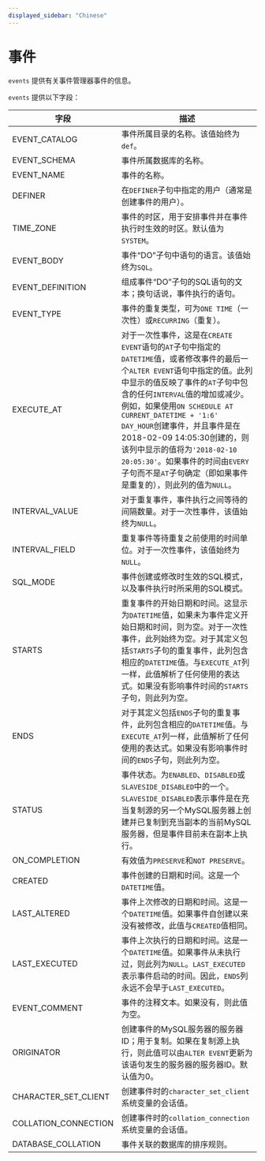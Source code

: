 ```yaml
---
displayed_sidebar: "Chinese"
---
```


# 事件

`events` 提供有关事件管理器事件的信息。

`events` 提供以下字段：

| **字段**              | **描述**                                                      |
| -------------------- | ------------------------------------------------------------ |
| EVENT_CATALOG        | 事件所属目录的名称。该值始终为`def`。                         |
| EVENT_SCHEMA         | 事件所属数据库的名称。                                         |
| EVENT_NAME           | 事件的名称。                                                   |
| DEFINER              | 在`DEFINER`子句中指定的用户（通常是创建事件的用户）。          |
| TIME_ZONE            | 事件的时区，用于安排事件并在事件执行时生效的时区。默认值为`SYSTEM`。 |
| EVENT_BODY           | 事件“DO”子句中语句的语言。该值始终为`SQL`。                |
| EVENT_DEFINITION     | 组成事件“DO”子句的SQL语句的文本；换句话说，事件执行的语句。  |
| EVENT_TYPE           | 事件的重复类型，可为`ONE TIME`（一次性）或`RECURRING`（重复）。 |
| EXECUTE_AT           | 对于一次性事件，这是在`CREATE EVENT`语句的`AT`子句中指定的`DATETIME`值，或者修改事件的最后一个`ALTER EVENT`语句中指定的值。此列中显示的值反映了事件的`AT`子句中包含的任何`INTERVAL`值的增加或减少。例如，如果使用`ON SCHEDULE AT CURRENT_DATETIME + '1:6' DAY_HOUR`创建事件，并且事件是在2018-02-09 14:05:30创建的，则该列中显示的值将为`'2018-02-10 20:05:30'`。如果事件的时间由`EVERY`子句而不是`AT`子句确定（即如果事件是重复的），则此列的值为`NULL`。 |
| INTERVAL_VALUE       | 对于重复事件，事件执行之间等待的间隔数量。对于一次性事件，该值始终为`NULL`。 |
| INTERVAL_FIELD       | 重复事件等待重复之前使用的时间单位。对于一次性事件，该值始终为`NULL`。 |
| SQL_MODE             | 事件创建或修改时生效的SQL模式，以及事件执行时所采用的SQL模式。 |
| STARTS               | 重复事件的开始日期和时间。这显示为`DATETIME`值，如果未为事件定义开始日期和时间，则为空。对于一次性事件，此列始终为空。对于其定义包括`STARTS`子句的重复事件，此列包含相应的`DATETIME`值。与`EXECUTE_AT`列一样，此值解析了任何使用的表达式。如果没有影响事件时间的`STARTS`子句，则此列为空。 |
| ENDS                 | 对于其定义包括`ENDS`子句的重复事件，此列包含相应的`DATETIME`值。与`EXECUTE_AT`列一样，此值解析了任何使用的表达式。如果没有影响事件时间的`ENDS`子句，则此列为空。 |
| STATUS               | 事件状态。为`ENABLED`、`DISABLED`或`SLAVESIDE_DISABLED`中的一个。`SLAVESIDE_DISABLED`表示事件是在充当复制源的另一个MySQL服务器上创建并已复制到充当副本的当前MySQL服务器，但是事件目前未在副本上执行。 |
| ON_COMPLETION        | 有效值为`PRESERVE`和`NOT PRESERVE`。                          |
| CREATED              | 事件创建的日期和时间。这是一个`DATETIME`值。               |
| LAST_ALTERED         | 事件上次修改的日期和时间。这是一个`DATETIME`值。如果事件自创建以来没有被修改，此值与`CREATED`值相同。 |
| LAST_EXECUTED        | 事件上次执行的日期和时间。这是一个`DATETIME`值。如果事件从未执行过，则此列为`NULL`。`LAST_EXECUTED`表示事件启动的时间。因此，`ENDS`列永远不会早于`LAST_EXECUTED`。 |
| EVENT_COMMENT        | 事件的注释文本。如果没有，则此值为空。                    |
| ORIGINATOR           | 创建事件的MySQL服务器的服务器ID；用于复制。如果在复制源上执行，则此值可以由`ALTER EVENT`更新为该语句发生的服务器的服务器ID。默认值为0。 |
| CHARACTER_SET_CLIENT | 创建事件时的`character_set_client`系统变量的会话值。         |
| COLLATION_CONNECTION | 创建事件时的`collation_connection`系统变量的会话值。         |
| DATABASE_COLLATION   | 事件关联的数据库的排序规则。                                |